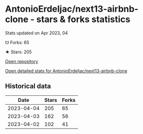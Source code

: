 # AntonioErdeljac/next13-airbnb-clone - stars & forks statistics

Stats updated on Apr 2023, 04

☋ Forks: 65

★ Stars: 205

[Open repository](https://github.com/AntonioErdeljac/next13-airbnb-clone)

[Open detailed stats for AntonioErdeljac/next13-airbnb-clone](https://reviewgithub.com/rep/AntonioErdeljac/next13-airbnb-clone)

## Historical data
| Date | Stars | Forks |
|------|-------|-------|
| 2023-04-04 | 205 | 65 | 
| 2023-04-03 | 162 | 56 | 
| 2023-04-02 | 102 | 41 | 

